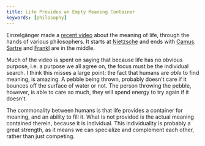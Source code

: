 ```yaml
---
title: Life Provides an Empty Meaning Container
keywords: [philosophy]
---
```


Einzelgänger made a [recent video](https://www.youtube.com/watch?v=Ogu54Rozomo) about the meaning of life, through the hands of various philosophers.
It starts at [Nietzsche](https://en.wikipedia.org/wiki/Friedrich_Nietzsche) and ends with [Camus](https://en.wikipedia.org/wiki/Albert_Camus).
[Sartre](https://en.wikipedia.org/wiki/Jean-Paul_Sartre) and [Frankl](https://en.wikipedia.org/wiki/Viktor_Frankl) are in the middle.

Much of the video is spent on saying that because life has no obvious purpose, i.e. a purpose we all agree on, the focus must be the individual search.
I think this misses a large point: the fact that humans are *able* to find meaning, is amazing.
A pebble being thrown, probably doesn't care if it bounces off the surface of water or not.
The person throwing the pebble, however, is able to care so much, they will spend energy to try again if it doesn't.

The commonality between humans is that life provides a container for meaning, and an ability to fill it.
What is not provided is the actual meaning contained therein, because it is individual.
This individuality is probably a great strength, as it means we can specialize and complement each other, rather than just competing.
